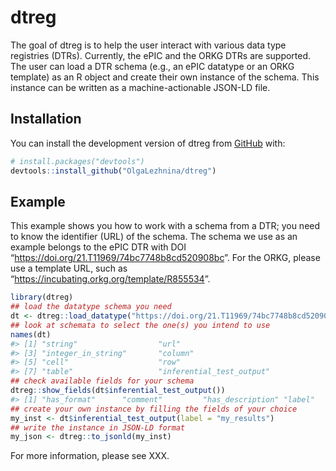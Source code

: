 
<!-- README.md is generated from README.Rmd. Please edit that file -->

# dtreg

<!-- badges: start -->
<!-- badges: end -->

The goal of dtreg is to help the user interact with various data type
registries (DTRs). Currently, the ePIC and the ORKG DTRs are supported.
The user can load a DTR schema (e.g., an ePIC datatype or an ORKG
template) as an R object and create their own instance of the schema.
This instance can be written as a machine-actionable JSON-LD file.

## Installation

You can install the development version of dtreg from
[GitHub](https://github.com/) with:

``` r
# install.packages("devtools")
devtools::install_github("OlgaLezhnina/dtreg")
```

## Example

This example shows you how to work with a schema from a DTR; you need to
know the identifier (URL) of the schema. The schema we use as an example
belongs to the ePIC DTR with DOI
“<https://doi.org/21.T11969/74bc7748b8cd520908bc>”. For the ORKG, please
use a template URL, such as
“<https://incubating.orkg.org/template/R855534>”.

``` r
library(dtreg)
## load the datatype schema you need
dt <- dtreg::load_datatype("https://doi.org/21.T11969/74bc7748b8cd520908bc")
## look at schemata to select the one(s) you intend to use
names(dt)
#> [1] "string"                  "url"                    
#> [3] "integer_in_string"       "column"                 
#> [5] "cell"                    "row"                    
#> [7] "table"                   "inferential_test_output"
## check available fields for your schema
dtreg::show_fields(dt$inferential_test_output())
#> [1] "has_format"      "comment"         "has_description" "label"
## create your own instance by filling the fields of your choice
my_inst <- dt$inferential_test_output(label = "my_results")
## write the instance in JSON-LD format
my_json <- dtreg::to_jsonld(my_inst)
```

For more information, please see XXX.
